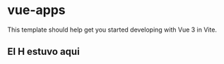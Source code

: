 # vue-apps

This template should help get you started developing with Vue 3 in Vite.

## El H estuvo aqui
